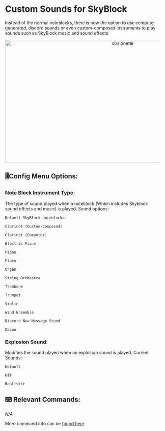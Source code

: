 # Custom Sounds for SkyBlock
Instead of the normal noteblocks, there is now the option to use computer generated, discord sounds or even custom-composed instruments to play sounds such as SkyBlock music and sound effects.
<!-- Feature Description -->

<img src="/docs/images/er" alt="clarionette" width="750" height="400" style="text-align: center;">
<!-- Feature image -->


## 🎚️Config  Menu Options: 
<!-- Options/toggles in the config menu, and what they do-->
### Note Block Instrument Type:
The type of sound played when a noteblock (Which includes Skyblock sound effects and music) is played. Sound options:

`Default SkyBlock noteblocks`


`Clarinet (Custom-Composed)`


`Clarinet (Computer)`


`Electric Piano`


`Piano`


`Flute`


`Organ`


`String Orchestra `


`Trombone`


`Trumpet`


`Violin`


`Wind Ensemble `


`Discord New Message Sound`


`Kazoo`

### Explosion Sound:
Modifies the sound played when an explosion sound is played. Current Sounds:

`Default`

`Off`

`Realistic`



## ⌨️ Relevant Commands:
<!-- Commands to use the feature/associated with the feature-->

*N/A*

More command info can be [found here](/docs/pages/commands.md#clearpssdata)



